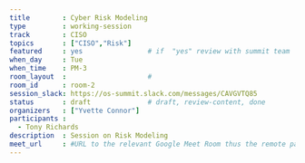 ```yaml
---
title        : Cyber Risk Modeling
type         : working-session
track        : CISO
topics       : ["CISO","Risk"]
featured     : yes                # if  "yes" review with summit team
when_day     : Tue
when_time    : PM-3
room_layout  :                    #
room_id      : room-2
session_slack: https://os-summit.slack.com/messages/CAVGVTQ85
status       : draft              # draft, review-content, done
organizers   : ["Yvette Connor"]
participants : 
  - Tony Richards
description  : Session on Risk Modeling
meet_url     : #URL to the relevant Google Meet Room thus the remote participants can join a session
---
```


<!--(add intro)

## Why

## What

## Outcomes

## Who

## References-->
